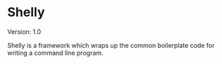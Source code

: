 # Shelly
Version: 1.0

Shelly is a framework which wraps up the common boilerplate code for writing a command line program.